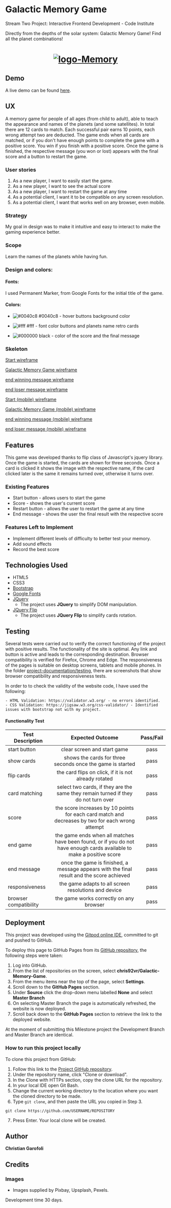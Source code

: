# Galactic Memory Game 
Stream Two Project: Interactive Frontend Development - Code Institute

Directly from the depths of the solar system: Galactic Memory Game! Find all the planet combinations!
<h1 align="center">
  <a href="https://chris92vr.github.io/Galactic-Memory-Game/"><img src="https://i.ibb.co/rdJMVPQ/logo-Memory.png" alt="logo-Memory" border="0"></a>
</h1>

## Demo
A live demo can be found [here](https://chris92vr.github.io/Galactic-Memory-Game/).

## UX
 
A memory game for people of all ages (from child to adult), able to teach the appearance and names of the planets (and some satellites).
In total there are 12 cards to match. Each successful pair earns 10 points, each wrong attempt two are deducted. The game ends when all cards are matched, or if you don't have enough points to complete the game with a positive score. You win if you finish with a positive score.
Once the game is finished, the respective message (you won or lost) appears with the final score and a button to restart the game.
### User stories

1. As a new player, I want to easily start the game. 
2. As a new player, I want to see the actual score
3. As a new player, I want to restart the game at any time
4. As a potential client, I want it to be compatible on any screen resolution.
5. As a potential client, I want that works well on any browser, even mobile. 

### Strategy
My goal in design was to make it intuitive and easy to interact to make the gaming experience better.

### Scope
Learn the names of the planets while having fun.

### Design and colors:

#### Fonts:

I used Permanent Marker, from Google Fonts for the initial title of the game.


#### Colors:

* ![#0040c8](https://placehold.it/15/0040c8/000000?text=+) #0040c8 - hover buttons background color

* ![#fff](https://placehold.it/15/fff/000000?text=+) #fff - font color buttons and planets name retro cards

* ![#000000](https://placehold.it/15/000000/000000?text=+) black - color of the score and the final message

### Skeleton
[Start wireframe](https://github.com/chris92vr/Galactic-Memory-Game/blob/master/project-documentation/wireframe/home%20screen.jpg)

[Galactic Memory Game wireframe](https://github.com/chris92vr/Galactic-Memory-Game/blob/master/project-documentation/wireframe/Galactic%20Memory%20Game.jpg)

[end winning message wireframe](https://github.com/chris92vr/Galactic-Memory-Game/blob/master/project-documentation/wireframe/winning%20message.jpg)

[end loser message wireframe](https://github.com/chris92vr/Galactic-Memory-Game/blob/master/project-documentation/wireframe/losing%20message.jpg)

[Start (mobile) wireframe](https://github.com/chris92vr/Galactic-Memory-Game/blob/master/project-documentation/wireframe/home%20screeen-%20Mobile.jpg)

[Galactic Memory Game (mobile) wireframe](https://github.com/chris92vr/Galactic-Memory-Game/blob/master/project-documentation/wireframe/Galactic%20Memory%20Game-%20Mobile.jpg)

[end winning message (mobile) wireframe](https://github.com/chris92vr/Galactic-Memory-Game/blob/master/project-documentation/wireframe/winning%20message-%20Mobile.jpg)

[end loser message (mobile) wireframe](https://github.com/chris92vr/Galactic-Memory-Game/blob/master/project-documentation/wireframe/losing%20message%20-%20Mobile.jpg)


## Features

This game was developed thanks to flip class of Javascript's jquery library. Once the game is started, the cards are shown for three seconds. Once a card is clicked it shows the image with the respective name, if the card clicked later is the same it remains turned over, otherwise it turns over.
### Existing Features
- Start button - allows users to start the game
- Score - shows the user's current score
- Restart button - allows the user to restart the game at any time
- End message - shows the user the final result with the respective score

### Features Left to Implement
- Implement different levels of difficulty to better test your memory. 
- Add sound effects 
- Record the best score
## Technologies Used

- HTML5
- CSS3
- [Bootstrap ](https://getbootstrap.com/)
- [Google Fonts](https://fonts.google.com/)
- [JQuery](https://jquery.com)
    - The project uses **JQuery** to simplify DOM manipulation.
- [JQuery Flip](https://nnattawat.github.io/flip/)
    - The project uses **JQuery Flip** to simplify cards rotation.


## Testing

Several tests were carried out to verify the correct functioning of the project with positive results.
The functionality of the site is optimal. Any link and button is active and leads to the corresponding destination.
Browser compatibility is verified for Firefox, Chrome and Edge. The responsiveness of the pages is suitable on desktop screens, tablets and mobile phones.
In the folder [project-documentation/testing](https://github.com/chris92vr/Galactic-Memory-Game/tree/master/project-documentation/testing), there are screenshots that show browser compatibility and responsiveness tests.


In order to to check the validity of the website code, I have used the following:

    - HTML Validation: https://validator.w3.org/ - no errors identified.
    - CSS Validation: https://jigsaw.w3.org/css-validator/ - Identified issues with bootstrap not with my project. 

#### Functionality Test
|Test Description | Expected Outcome | Pass/Fail
| ---|:-----------------------------------------:| :---: | 
| start button| clear screen and start game| pass
| show cards | shows the cards for three seconds once the game is started| pass
| flip cards | the card flips on click, if it is not already rotated | pass
| card matching| select two cards, if they are the same they remain turned if they do not turn over| pass
| score | the score increases by 10 points for each card match and decreases by two for each wrong attempt | pass
| end game | the game ends when all matches have been found, or if you do not have enough cards available to make a positive score | pass
| end message | once the game is finished, a message appears with the final result and the score achieved | pass
| responsiveness| the game adapts to all screen resolutions and device | pass
| browser compatibility | the game works correctly on any browser | pass



## Deployment

This project was developed using the [Gitpod online IDE](https://gitpod.io/), committed to git and pushed to GitHub. 

To deploy this page to GitHub Pages from its [GitHub repository](https://github.com/chris92vr/Galactic-Memory-Game), the following steps were taken: 
1. Log into GitHub. 
2. From the list of repositories on the screen, select **chris92vr/Galactic-Memory-Game**.
3. From the menu items near the top of the page, select **Settings**.
4. Scroll down to the **GitHub Pages** section.
5. Under **Source** click the drop-down menu labelled **None** and select **Master Branch**
6. On selecting Master Branch the page is automatically refreshed, the website is now deployed. 
7. Scroll back down to the **GitHub Pages** section to retrieve the link to the deployed website.

At the moment of submitting this Milestone project the Development Branch and Master Branch are identical. 

### How to run this project locally

To clone this project from GitHub:
1. Follow this link to the [Project GitHub repository](https://github.com/chris92vr/Galactic-Memory-Game).
2. Under the repository name, click "Clone or download".
3. In the Clone with HTTPs section, copy the clone URL for the repository. 
4. In your local IDE open Git Bash.
5. Change the current working directory to the location where you want the cloned directory to be made.
6. Type ```git clone```, and then paste the URL you copied in Step 3.
```console
git clone https://github.com/USERNAME/REPOSITORY
```
7. Press Enter. Your local clone will be created.

## Author

**Christian Garofoli** 

## Credits

### Images 
   - Images supplied by Pixbay, Upsplash, Pexels. 

Development time 30 days. 